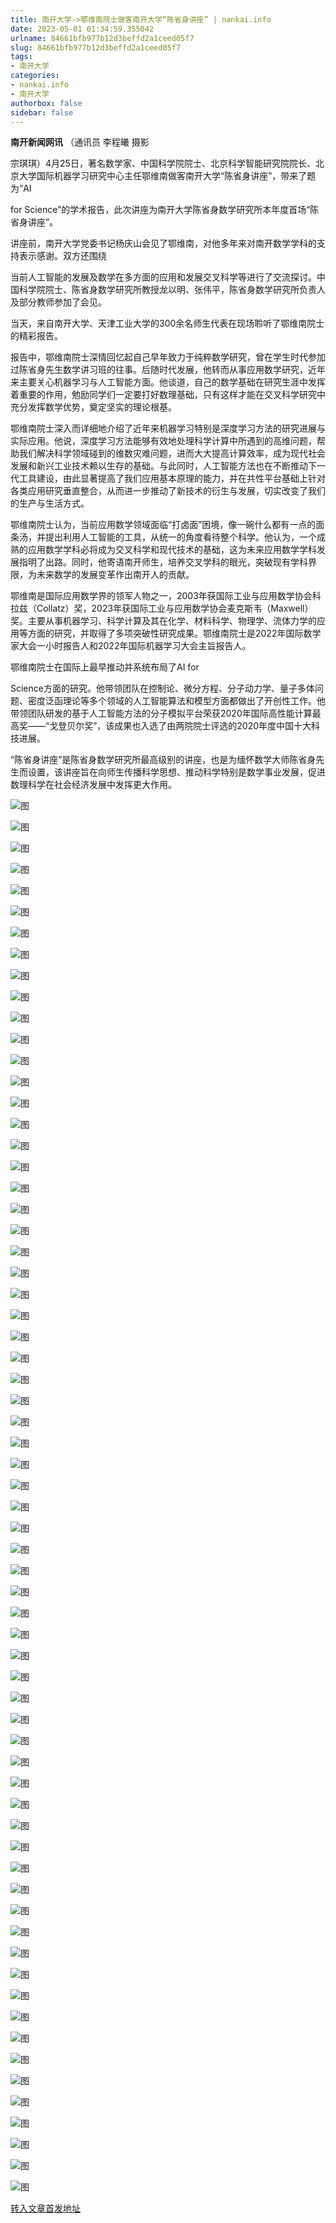 ```yaml
---
title: 南开大学->鄂维南院士做客南开大学“陈省身讲座” | nankai.info
date: 2023-05-01 01:34:59.355042
urlname: 84661bfb977b12d3beffd2a1ceed05f7
slug: 84661bfb977b12d3beffd2a1ceed05f7
tags: 
- 南开大学
categories:
- nankai.info
- 南开大学
authorbox: false
sidebar: false
---
```

**南开新闻网讯** （通讯员 李程曦 摄影

宗琪琪）4月25日，著名数学家、中国科学院院士、北京科学智能研究院院长、北京大学国际机器学习研究中心主任鄂维南做客南开大学“陈省身讲座”，带来了题为“AI

for Science”的学术报告，此次讲座为南开大学陈省身数学研究所本年度首场“陈省身讲座”。

讲座前，南开大学党委书记杨庆山会见了鄂维南，对他多年来对南开数学学科的支持表示感谢。双方还围绕
<!--more-->
当前人工智能的发展及数学在多方面的应用和发展交叉科学等进行了交流探讨。中国科学院院士、陈省身数学研究所教授龙以明、张伟平，陈省身数学研究所负责人及部分教师参加了会见。

当天，来自南开大学、天津工业大学的300余名师生代表在现场聆听了鄂维南院士的精彩报告。

报告中，鄂维南院士深情回忆起自己早年致力于纯粹数学研究，曾在学生时代参加过陈省身先生数学讲习班的往事。后随时代发展，他转而从事应用数学研究，近年来主要关心机器学习与人工智能方面。他谈道，自己的数学基础在研究生涯中发挥着重要的作用，勉励同学们一定要打好数理基础，只有这样才能在交叉科学研究中充分发挥数学优势，奠定坚实的理论根基。

鄂维南院士深入而详细地介绍了近年来机器学习特别是深度学习方法的研究进展与实际应用。他说，深度学习方法能够有效地处理科学计算中所遇到的高维问题，帮助我们解决科学领域碰到的维数灾难问题，进而大大提高计算效率，成为现代社会发展和新兴工业技术赖以生存的基础。与此同时，人工智能方法也在不断推动下一代工具建设，由此显著提高了我们应用基本原理的能力，并在共性平台基础上针对各类应用研究垂直整合，从而进一步推动了新技术的衍生与发展，切实改变了我们的生产与生活方式。

鄂维南院士认为，当前应用数学领域面临“打卤面”困境，像一碗什么都有一点的面条汤，并提出利用人工智能的工具，从统一的角度看待整个科学。他认为，一个成熟的应用数学学科必将成为交叉科学和现代技术的基础，这为未来应用数学学科发展指明了出路。同时，他寄语南开师生，培养交叉学科的眼光，突破现有学科界限，为未来数学的发展变革作出南开人的贡献。

鄂维南是国际应用数学界的领军人物之一，2003年获国际工业与应用数学协会科拉兹（Collatz）奖，2023年获国际工业与应用数学协会麦克斯韦（Maxwell）奖。主要从事机器学习、科学计算及其在化学、材料科学、物理学、流体力学的应用等方面的研究，并取得了多项突破性研究成果。鄂维南院士是2022年国际数学家大会一小时报告人和2022年国际机器学习大会主旨报告人。

鄂维南院士在国际上最早推动并系统布局了AI for

Science方面的研究。他带领团队在控制论、微分方程、分子动力学、量子多体问题、密度泛函理论等多个领域的人工智能算法和模型方面都做出了开创性工作。他带领团队研发的基于人工智能方法的分子模拟平台荣获2020年国际高性能计算最高奖——“戈登贝尔奖”，该成果也入选了由两院院士评选的2020年度中国十大科技进展。

“陈省身讲座”是陈省身数学研究所最高级别的讲座，也是为缅怀数学大师陈省身先生而设置，该讲座旨在向师生传播科学思想、推动科学特别是数学事业发展，促进数理科学在社会经济发展中发挥更大作用。

![图](https://news.nankai.edu.cn/ywsd/system/2023/04/26/g)

![图](https://news.nankai.edu.cn/ywsd/system/2023/04/26/n)

![图](https://news.nankai.edu.cn/ywsd/system/2023/04/26/p)

![图](https://news.nankai.edu.cn/ywsd/system/2023/04/26/)

![图](https://news.nankai.edu.cn/ywsd/system/2023/04/26/b)

![图](https://news.nankai.edu.cn/ywsd/system/2023/04/26/0)

![图](https://news.nankai.edu.cn/ywsd/system/2023/04/26/8)

![图](https://news.nankai.edu.cn/ywsd/system/2023/04/26/e)

![图](https://news.nankai.edu.cn/ywsd/system/2023/04/26/4)

![图](https://news.nankai.edu.cn/ywsd/system/2023/04/26/8)

![图](https://news.nankai.edu.cn/ywsd/system/2023/04/26/c)

![图](https://news.nankai.edu.cn/ywsd/system/2023/04/26/a)

![图](https://news.nankai.edu.cn/ywsd/system/2023/04/26/_)

![图](https://news.nankai.edu.cn/ywsd/system/2023/04/26/1)

![图](https://news.nankai.edu.cn/ywsd/system/2023/04/26/8)

![图](https://news.nankai.edu.cn/ywsd/system/2023/04/26/0)

![图](https://news.nankai.edu.cn/ywsd/system/2023/04/26/2)

![图](https://news.nankai.edu.cn/ywsd/system/2023/04/26/5)

![图](https://news.nankai.edu.cn/ywsd/system/2023/04/26/0)

![图](https://news.nankai.edu.cn/ywsd/system/2023/04/26/0)

![图](https://news.nankai.edu.cn/ywsd/system/2023/04/26/0)

![图](https://news.nankai.edu.cn/ywsd/system/2023/04/26/3)

![图](https://news.nankai.edu.cn/ywsd/system/2023/04/26/0)

![图](https://news.nankai.edu.cn/ywsd/system/2023/04/26/0)

![图](https://news.nankai.edu.cn/)

![图](https://news.nankai.edu.cn/ywsd/system/2023/04/26/0)

![图](https://news.nankai.edu.cn/ywsd/system/2023/04/26/2)

![图](https://news.nankai.edu.cn/ywsd/system/2023/04/26/5)

![图](https://news.nankai.edu.cn/)

![图](https://news.nankai.edu.cn/ywsd/system/2023/04/26/0)

![图](https://news.nankai.edu.cn/ywsd/system/2023/04/26/0)

![图](https://news.nankai.edu.cn/ywsd/system/2023/04/26/0)

![图](https://news.nankai.edu.cn/)

![图](https://news.nankai.edu.cn/ywsd/system/2023/04/26/3)

![图](https://news.nankai.edu.cn/ywsd/system/2023/04/26/0)

![图](https://news.nankai.edu.cn/ywsd/system/2023/04/26/0)

![图](https://news.nankai.edu.cn/)

![图](https://news.nankai.edu.cn/ywsd/system/2023/04/26/c)

![图](https://news.nankai.edu.cn/ywsd/system/2023/04/26/i)

![图](https://news.nankai.edu.cn/ywsd/system/2023/04/26/p)

![图](https://news.nankai.edu.cn/)

![图](https://news.nankai.edu.cn/ywsd/system/2023/04/26/n)

![图](https://news.nankai.edu.cn/ywsd/system/2023/04/26/c)

![图](https://news.nankai.edu.cn/ywsd/system/2023/04/26/)

![图](https://news.nankai.edu.cn/ywsd/system/2023/04/26/u)

![图](https://news.nankai.edu.cn/ywsd/system/2023/04/26/d)

![图](https://news.nankai.edu.cn/ywsd/system/2023/04/26/e)

![图](https://news.nankai.edu.cn/ywsd/system/2023/04/26/)

![图](https://news.nankai.edu.cn/ywsd/system/2023/04/26/i)

![图](https://news.nankai.edu.cn/ywsd/system/2023/04/26/a)

![图](https://news.nankai.edu.cn/ywsd/system/2023/04/26/k)

![图](https://news.nankai.edu.cn/ywsd/system/2023/04/26/n)

![图](https://news.nankai.edu.cn/ywsd/system/2023/04/26/a)

![图](https://news.nankai.edu.cn/ywsd/system/2023/04/26/n)

![图](https://news.nankai.edu.cn/ywsd/system/2023/04/26/)

![图](https://news.nankai.edu.cn/ywsd/system/2023/04/26/s)

![图](https://news.nankai.edu.cn/ywsd/system/2023/04/26/w)

![图](https://news.nankai.edu.cn/ywsd/system/2023/04/26/e)

![图](https://news.nankai.edu.cn/ywsd/system/2023/04/26/n)

![图](https://news.nankai.edu.cn/)

![图](https://news.nankai.edu.cn/)

![图](https://news.nankai.edu.cn/ywsd/system/2023/04/26/:)

![图](https://news.nankai.edu.cn/ywsd/system/2023/04/26/p)

![图](https://news.nankai.edu.cn/ywsd/system/2023/04/26/t)

![图](https://news.nankai.edu.cn/ywsd/system/2023/04/26/t)

![图](https://news.nankai.edu.cn/ywsd/system/2023/04/26/h)

[转入文章首发地址](https://news.nankai.edu.cn/ywsd/system/2023/04/26/030055781.shtml)